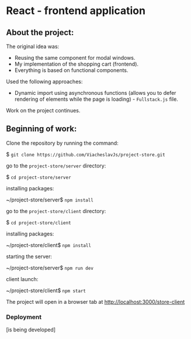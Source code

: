 # React - frontend application

## About the project:

The original idea was:

 - Reusing the same component for modal windows.
 - My implementation of the shopping cart (frontend).
 - Everything is based on functional components.

Used the following approaches:

 - Dynamic import using asynchronous functions 
 (allows you to defer rendering of elements while the page is loading) - 
 `Fullstack.js` file. 

Work on the project continues.


## Beginning of work: 

Clone the repository by running the command:
 
  $ `git clone https://github.com/ViacheslavJs/project-store.git`

go to the `project-store/server` directory:

  $ `cd project-store/server`

installing packages:
 
  ~/project-store/server$ `npm install`

go to the `project-store/client` directory:

  $ `cd project-store/client`

installing packages:
 
  ~/project-store/client$ `npm install`

starting the server:

  ~/project-store/server$ `npm run dev`

client launch:

  ~/project-store/client$ `npm start`
 
The project will open in a browser tab at [http://localhost:3000/store-client](http://localhost:3000/store-client)
 
### Deployment
 [is being developed]
<!--
To deploy this application on **GitHub Pages**, follow the instructions at the link:

This section has moved here: [https://facebook.github.io/create-react-app/docs/deployment](https://facebook.github.io/create-react-app/docs/deployment)
 
Please note that this project already has the `gh-pages` package installed and the commands required 
for deployment are already in the `package.json` file. 
Remember to change the URL in the `package.json` file to match your GitHub Pages page:

 *package.json*:
 
 `"homepage": "https://yourwebsite.github.io/store-client/"`
-->
 
 
 
